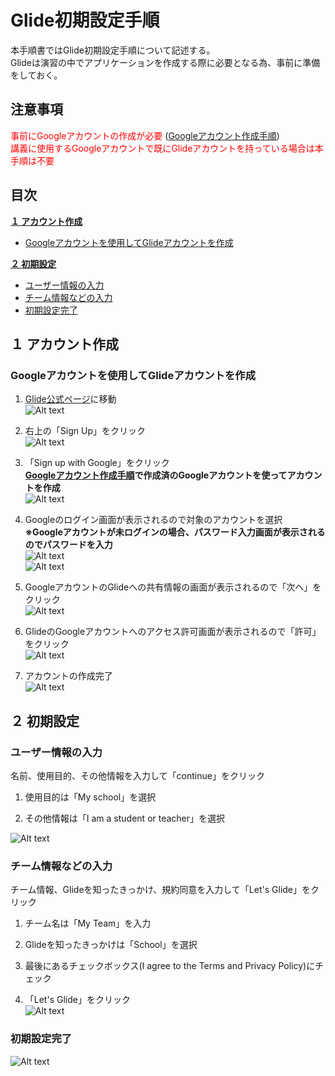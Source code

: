 # Glide初期設定手順

本手順書ではGlide初期設定手順について記述する。  
Glideは演習の中でアプリケーションを作成する際に必要となる為、事前に準備をしておく。

## 注意事項
<span style="color: red;">事前にGoogleアカウントの作成が必要</span> ([Googleアカウント作成手順](Googleアカウント作成手順.md))  
<span style="color: red;">講義に使用するGoogleアカウントで既にGlideアカウントを持っている場合は本手順は不要</span>

## 目次
[**１ アカウント作成**](#１-アカウント作成)  
- [Googleアカウントを使用してGlideアカウントを作成](#googleアカウントを使用してglideアカウントを作成)  

[**２ 初期設定**](#２-初期設定)  
- [ユーザー情報の入力](#ユーザー情報の入力)  
- [チーム情報などの入力](#チーム情報などの入力)  
- [初期設定完了](#初期設定完了)  

## １ アカウント作成

### Googleアカウントを使用してGlideアカウントを作成
1. [Glide公式ページ](https://www.glideapps.com/)に移動  
![Alt text](media/Glide初期設定手順/Glide初期設定手順_01.png)

2. 右上の「Sign Up」をクリック  
![Alt text](media/Glide初期設定手順/Glide初期設定手順_02.png)


3. 「Sign up with Google」をクリック  
**[Googleアカウント作成手順](Googleアカウント作成手順.md)で作成済のGoogleアカウントを使ってアカウントを作成**  
![Alt text](media/Glide初期設定手順/Glide初期設定手順_03.png)  

4. Googleのログイン画面が表示されるので対象のアカウントを選択  
**※Googleアカウントが未ログインの場合、パスワード入力画面が表示されるのでパスワードを入力**  
![Alt text](media/Glide初期設定手順/Glide初期設定手順_04_01.png)  
![Alt text](media/Glide初期設定手順/Glide初期設定手順_04_02.png)  

5. GoogleアカウントのGlideへの共有情報の画面が表示されるので「次へ」をクリック  
![Alt text](media/Glide初期設定手順/Glide初期設定手順_05.png)  

6. GlideのGoogleアカウントへのアクセス許可画面が表示されるので「許可」をクリック  
![Alt text](media/Glide初期設定手順/Glide初期設定手順_06.png)  

7. アカウントの作成完了  
![Alt text](media/Glide初期設定手順/Glide初期設定手順_07.png)  

## ２ 初期設定

### ユーザー情報の入力
名前、使用目的、その他情報を入力して「continue」をクリック  

1. 使用目的は「My school」を選択  

2. その他情報は「I am a student or teacher」を選択  

![Alt text](media/Glide初期設定手順/Glide初期設定手順_08.png)  

### チーム情報などの入力
チーム情報、Glideを知ったきっかけ、規約同意を入力して「Let's Glide」をクリック  

1. チーム名は「My Team」を入力  

2. Glideを知ったきっかけは「School」を選択  

3. 最後にあるチェックボックス(I agree to the Terms and Privacy Policy)にチェック  
4. 「Let's Glide」をクリック  
![Alt text](media/Glide初期設定手順/Glide初期設定手順_09.png)  

### 初期設定完了
![Alt text](media/Glide初期設定手順/Glide初期設定手順_10.png)  